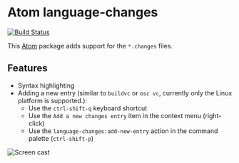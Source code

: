 # Atom language-changes

[![Build Status](https://travis-ci.org/lslezak/language-changes.svg)](https://travis-ci.org/lslezak/language-changes)

This [Atom](https://atom.io) package adds support for the `*.changes` files.

## Features

- Syntax highlighting
- Adding a new entry (similar to `buildvc` or `osc vc`, currently only the Linux
  platform is supported.):
  - Use the `ctrl-shift-q` keyboard shortcut
  - Use the `Add a new changes entry` item in the context menu (right-click)
  - Use the `language-changes:add-new-entry` action in the command palette
    (`ctrl-shift-p`)

![Screen cast](https://cloud.githubusercontent.com/assets/907998/11657177/ffbd385c-9dba-11e5-93ed-5520a6950092.gif)